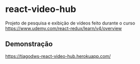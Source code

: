 # react-video-hub
Projeto de pesquisa e exibição de vídeos feito durante o curso https://www.udemy.com/react-redux/learn/v4/overview

## Demonstração

https://tiagodws-react-video-hub.herokuapp.com/